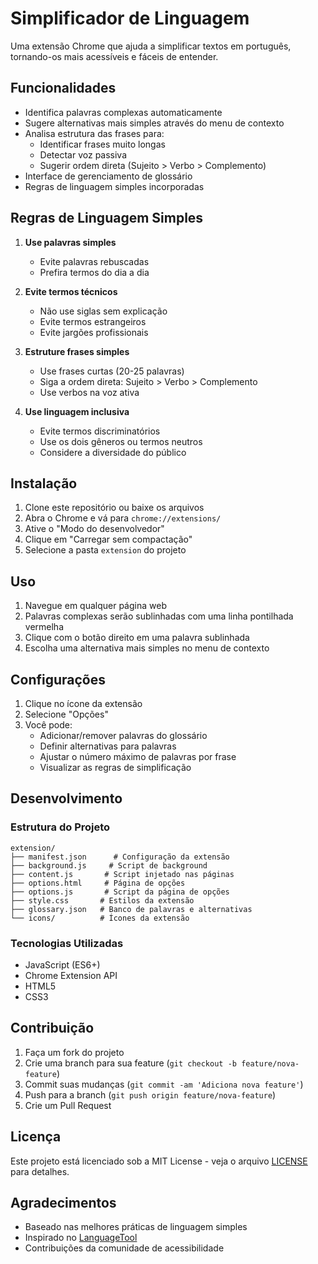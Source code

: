 # Simplificador de Linguagem

Uma extensão Chrome que ajuda a simplificar textos em português, tornando-os mais acessíveis e fáceis de entender.

## Funcionalidades

- Identifica palavras complexas automaticamente
- Sugere alternativas mais simples através do menu de contexto
- Analisa estrutura das frases para:
  - Identificar frases muito longas
  - Detectar voz passiva
  - Sugerir ordem direta (Sujeito > Verbo > Complemento)
- Interface de gerenciamento de glossário
- Regras de linguagem simples incorporadas

## Regras de Linguagem Simples

1. **Use palavras simples**
   - Evite palavras rebuscadas
   - Prefira termos do dia a dia

2. **Evite termos técnicos**
   - Não use siglas sem explicação
   - Evite termos estrangeiros
   - Evite jargões profissionais

3. **Estruture frases simples**
   - Use frases curtas (20-25 palavras)
   - Siga a ordem direta: Sujeito > Verbo > Complemento
   - Use verbos na voz ativa

4. **Use linguagem inclusiva**
   - Evite termos discriminatórios
   - Use os dois gêneros ou termos neutros
   - Considere a diversidade do público

## Instalação

1. Clone este repositório ou baixe os arquivos
2. Abra o Chrome e vá para `chrome://extensions/`
3. Ative o "Modo do desenvolvedor"
4. Clique em "Carregar sem compactação"
5. Selecione a pasta `extension` do projeto

## Uso

1. Navegue em qualquer página web
2. Palavras complexas serão sublinhadas com uma linha pontilhada vermelha
3. Clique com o botão direito em uma palavra sublinhada
4. Escolha uma alternativa mais simples no menu de contexto

## Configurações

1. Clique no ícone da extensão
2. Selecione "Opções"
3. Você pode:
   - Adicionar/remover palavras do glossário
   - Definir alternativas para palavras
   - Ajustar o número máximo de palavras por frase
   - Visualizar as regras de simplificação

## Desenvolvimento

### Estrutura do Projeto

```
extension/
├── manifest.json      # Configuração da extensão
├── background.js     # Script de background
├── content.js       # Script injetado nas páginas
├── options.html     # Página de opções
├── options.js       # Script da página de opções
├── style.css       # Estilos da extensão
├── glossary.json   # Banco de palavras e alternativas
└── icons/          # Ícones da extensão
```

### Tecnologias Utilizadas

- JavaScript (ES6+)
- Chrome Extension API
- HTML5
- CSS3

## Contribuição

1. Faça um fork do projeto
2. Crie uma branch para sua feature (`git checkout -b feature/nova-feature`)
3. Commit suas mudanças (`git commit -am 'Adiciona nova feature'`)
4. Push para a branch (`git push origin feature/nova-feature`)
5. Crie um Pull Request

## Licença

Este projeto está licenciado sob a MIT License - veja o arquivo [LICENSE](LICENSE) para detalhes.

## Agradecimentos

- Baseado nas melhores práticas de linguagem simples
- Inspirado no [LanguageTool](https://github.com/languagetool-org/languagetool)
- Contribuições da comunidade de acessibilidade
